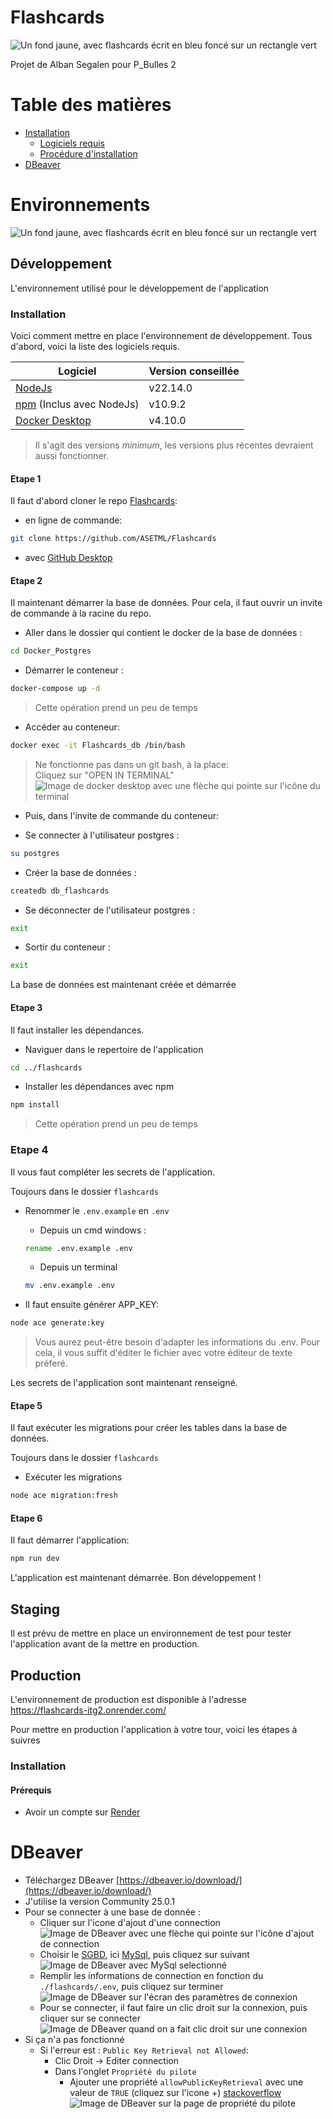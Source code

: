 # Flashcards

![Un fond jaune, avec flashcards écrit en bleu foncé sur un rectangle vert](./flashcards/public/img/logo.png "Logo de Flashcards")

Projet de Alban Segalen pour P_Bulles 2

# Table des matières

- [Installation](#installation)
  - [Logiciels requis](#logiciels-requis)
  - [Procédure d'installation](#proc%C3%A9dure-dinstallation)
- [DBeaver](#dbeaver)

# Environnements

![Un fond jaune, avec flashcards écrit en bleu foncé sur un rectangle vert](./doc/schemas.drawio.png "Logo de Flashcards")

## Développement

L'environnement utilisé pour le développement de l'application

### Installation

Voici comment mettre en place l'environnement de développement. Tous d'abord, voici la liste des logiciels requis.

| Logiciel                                                          | Version conseillée |
| ----------------------------------------------------------------- | ------------------ |
| [NodeJs](https://nodejs.org)                                      | v22.14.0           |
| [npm](https://www.npmjs.com/) (Inclus avec NodeJs)                | v10.9.2            |
| [Docker Desktop](https://www.docker.com/products/docker-desktop/) | v4.10.0            |

> Il s'agit des versions _minimum_, les versions plus récentes devraient aussi fonctionner.

#### Etape 1

Il faut d'abord cloner le repo [Flashcards](https://github.com/ASETML/Flashcards):

- en ligne de commande:

```sh
git clone https://github.com/ASETML/Flashcards
```

- avec [GitHub Desktop](https://github.com/apps/desktop)

#### Etape 2

Il maintenant démarrer la base de données. Pour cela, il faut ouvrir un invite de commande à la racine du repo.

- Aller dans le dossier qui contient le docker de la base de données :

```sh
cd Docker_Postgres
```

- Démarrer le conteneur :

```sh
docker-compose up -d
```

> Cette opération prend un peu de temps

- Accéder au conteneur:

```sh
docker exec -it Flashcards_db /bin/bash
```

> Ne fonctionne pas dans un git bash, à la place: <br>
> Cliquez sur "OPEN IN TERMINAL"
> ![Image de docker desktop avec une flèche qui pointe sur l'icône du terminal](./doc/docker-alternative.png "Alternative au cmd pour entrer dans le conteneur postgres")

- Puis, dans l'invite de commande du conteneur:

- Se connecter à l'utilisateur postgres :

```sh
su postgres
```

- Créer la base de données :

```sh
createdb db_flashcards
```

- Se déconnecter de l'utilisateur postgres :

```sh
exit
```

- Sortir du conteneur :

```sh
exit
```

La base de données est maintenant créée et démarrée

#### Etape 3

Il faut installer les dépendances.

- Naviguer dans le repertoire de l'application

```sh
cd ../flashcards
```

- Installer les dépendances avec npm

```sh
npm install
```

> Cette opération prend un peu de temps

### Etape 4

Il vous faut compléter les secrets de l'application.

Toujours dans le dossier `flashcards`

- Renommer le `.env.example` en `.env`

  - Depuis un cmd windows :

  ```cmd
  rename .env.example .env
  ```

  - Depuis un terminal

  ```sh
  mv .env.example .env
  ```

- Il faut ensuite générer APP_KEY:

```sh
node ace generate:key
```

> Vous aurez peut-être besoin d'adapter les informations du .env. Pour cela, il vous suffit d'éditer le fichier avec votre éditeur de texte préferé.

Les secrets de l'application sont maintenant renseigné.

#### Etape 5

Il faut exécuter les migrations pour créer les tables dans la base de données.

Toujours dans le dossier `flashcards`

- Exécuter les migrations

```sh
node ace migration:fresh
```

#### Etape 6

Il faut démarrer l'application:

```sh
npm run dev
```

L'application est maintenant démarrée. Bon développement !

## Staging

Il est prévu de mettre en place un environnement de test pour tester l'application avant de la mettre en production.

## Production

L'environnement de production est disponible à l'adresse https://flashcards-itg2.onrender.com/

Pour mettre en production l'application à votre tour, voici les étapes à suivres

### Installation

#### Prérequis

- Avoir un compte sur [Render](https://render.com)

# DBeaver

- Téléchargez DBeaver [https://dbeaver.io/download/](https://dbeaver.io/download/)
- J'utilise la version Community 25.0.1
- Pour se connecter à une base de donnée :
  - Cliquer sur l'icone d'ajout d'une connection ![Image de DBeaver avec une flèche qui pointe sur l'icône d'ajout de connection](./doc/DBeaver1.png "Créer une connection")
  - Choisir le [SGBD](https://fr.wikipedia.org/wiki/Syst%C3%A8me_de_gestion_de_base_de_donn%C3%A9es), ici [MySql](https://www.mysql.com/), puis cliquez sur suivant ![Image de DBeaver avec MySql selectionné](./doc/DBeaver2.png "Choix du SGBD")
  - Remplir les informations de connection en fonction du `./flashcards/.env`, puis cliquez sur terminer ![Image de DBeaver sur l'écran des paramètres de connexion](./doc/DBeaver3.png "Paramètres de la connection")
  - Pour se connecter, il faut faire un clic droit sur la connexion, puis cliquer sur se connecter ![Image de DBeaver quand on a fait clic droit sur une connexion](./doc/DBeaver4.png "Se connecter")
- Si ça n'a pas fonctionné
  - Si l'erreur est : `Public Key Retrieval not Allowed`:
    - Clic Droit -> Editer connection
    - Dans l'onglet `Propriété du pilote`
      - Ajouter une propriété `allowPublicKeyRetrieval` avec une valeur de `TRUE` (cliquez sur l'icone +) [stackoverflow](https://stackoverflow.com/questions/61749304/connection-between-dbeaver-mysql) ![Image de DBeaver sur la page de propriété du pilote](./doc/DBeaver5.png "Public Key Retrieval not Allowed")
